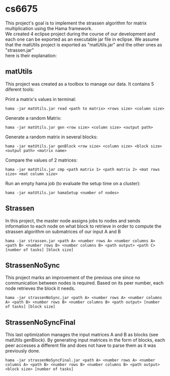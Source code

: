 cs6675
======
This project's goal is to implement the strassen algorithm for matrix multiplication using the Hama framework.<br/>
We created 4 eclipse project during the course of our development and each one can be exported as an executable jar
file in eclipse. We assume that the matUtils project is exported as "matUtils.jar" and the other ones as "strassen.jar"
</br>here is their explanation:

## matUtils

This project was created as a toolbox to manage our data. It contains 5 diferent tools:
  
Print a matrix's values in terminal:

    hama -jar matUtils.jar read <path to matrix> <rows size> <column size>

Generate a random Matrix:

    hama -jar matUtils.jar gen <row size> <column size> <output path>

Generate a random matrix in several blocks:

    hama -jar matUtils.jar genBlock <row size> <column size> <block size> <output path> <matrix name>
  
Compare the values of 2 matrices:

    hama -jar matUtils.jar cmp <path matrix 1> <path matrix 2> <mat rows size> <mat column size>

Run an empty hama job (to evaluate the setup time on a cluster):

    hama -jar matUtils.jar hamaSetup <number of nodes>


## Strassen

In this project, the master node assigns jobs to nodes and sends information to each node on what block to retrieve in order to compute the strassen algorithm on submatrices of our input A and B

    hama -jar strassen.jar <path A> <number rows A> <number columns A> <path B> <number rows B> <number columns B> <path output> <path C> [number of tasks] [block size]

## StrassenNoSync
This project marks an improvement of the previous one since no communication between nodes is required. Based on its peer number, each node retrieves the block it needs.

    hama -jar strassenNoSync.jar <path A> <number rows A> <number columns A> <path B> <number rows B> <number columns B> <path output> [number of tasks] [block size]


## StrassenNoSyncFinal
This last optimization manages the input matrices A and B as blocks (see matUtils genBlock). By generating input matrices in the form of blocks, each peer accesses a different file and does not have to parse them as it was previously done.

    hama -jar strassenNoSyncFinal.jar <path A> <number rows A> <number columns A> <path B> <number rows B> <number columns B> <path output> <block size> [number of tasks]
